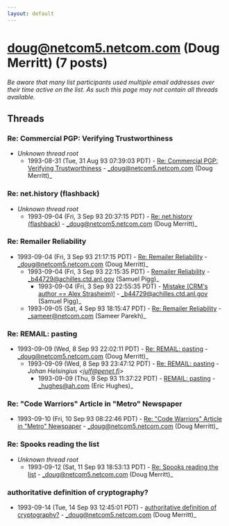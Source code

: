 ```yaml
---
layout: default
---
```


# doug@netcom5.netcom.com (Doug Merritt) (7 posts)

_Be aware that many list participants used multiple email addresses over their time active on the list. As such this page may not contain all threads available._

## Threads

### Re: Commercial PGP: Verifying Trustworthiness
+ _Unknown thread root_
  + 1993-08-31 (Tue, 31 Aug 93 07:39:03 PDT) - [Re: Commercial PGP: Verifying Trustworthiness](/archive/1993/08/3abc4edae0fe6a591a8acf794e99266d82d2c14f6c91ffe53e0f7f03f27c2321) - _doug@netcom5.netcom.com (Doug Merritt)_

### Re: net.history (flashback)
+ _Unknown thread root_
  + 1993-09-04 (Fri, 3 Sep 93 20:37:15 PDT) - [Re: net.history (flashback)](/archive/1993/09/fe5644dbc3370cf9438fd4688720c6f2b56b5afd2bd2a957a1d31b6e98ecbd86) - _doug@netcom5.netcom.com (Doug Merritt)_

### Re: Remailer Reliability
+ 1993-09-04 (Fri, 3 Sep 93 21:17:15 PDT) - [Re: Remailer Reliability](/archive/1993/09/7c30f2d957e41117f3ee9a82ed5bb1ca3e842a249f4142e610d5929722092358) - _doug@netcom5.netcom.com (Doug Merritt)_
  + 1993-09-04 (Fri, 3 Sep 93 22:15:35 PDT) - [Remailer Reliability](/archive/1993/09/c13523f265803caec5ca4ab840f7fc7cca78e4e730066507e43bd440ad747b76) - _b44729@achilles.ctd.anl.gov (Samuel Pigg)_
    + 1993-09-04 (Fri, 3 Sep 93 22:55:35 PDT) - [Mistake (CRM's author == Alex Strasheim)!](/archive/1993/09/f83092ca25fde377b4aef4a97125cef14fe711d417683e661bb1d10655888a68) - _b44729@achilles.ctd.anl.gov (Samuel Pigg)_
  + 1993-09-05 (Sat, 4 Sep 93 18:15:47 PDT) - [Re: Remailer Reliability](/archive/1993/09/2cad4395048620b9a6c5fb573fd360e73b34b679b271f415e47dd5f536d5cd1a) - _sameer@netcom.com (Sameer Parekh)_

### Re: REMAIL: pasting
+ 1993-09-09 (Wed, 8 Sep 93 22:02:11 PDT) - [Re: REMAIL: pasting](/archive/1993/09/fecf25e685adc75624574bce4b43dae6591bd90d0335a0a4acadc21a8ebd7676) - _doug@netcom5.netcom.com (Doug Merritt)_
  + 1993-09-09 (Wed, 8 Sep 93 23:47:12 PDT) - [Re: REMAIL: pasting](/archive/1993/09/3f0b858f09ea3c60cde6a0bd0adc7e4c9fde3b34e6e4c12efc741e79f054dcf6) - _Johan Helsingius \<julf@penet.fi\>_
    + 1993-09-09 (Thu, 9 Sep 93 11:37:22 PDT) - [REMAIL: pasting](/archive/1993/09/dc7fe2faf5abfbe0445aebd7165754fec242d57908b5816b84bd24866352cb6d) - _hughes@ah.com (Eric Hughes)_

### Re: "Code Warriors" Article in "Metro" Newspaper
+ 1993-09-10 (Fri, 10 Sep 93 08:22:46 PDT) - [Re: "Code Warriors" Article in "Metro" Newspaper](/archive/1993/09/875a7e2371d697712439d28dbaec59f93c3c7903dba45bc73c69db892ad14f51) - _doug@netcom5.netcom.com (Doug Merritt)_

### Re: Spooks reading the list
+ _Unknown thread root_
  + 1993-09-12 (Sat, 11 Sep 93 18:53:13 PDT) - [Re: Spooks reading the list](/archive/1993/09/05968b327fc8c37c6bd0718feeda68aeaf9da741ea4faaf055490e2365fb7004) - _doug@netcom5.netcom.com (Doug Merritt)_

### authoritative definition of cryptography?
+ 1993-09-14 (Tue, 14 Sep 93 12:45:01 PDT) - [authoritative definition of cryptography?](/archive/1993/09/5e3d42f4bc48a552ddc0fd6d153e78603ff15c47c45472bb24737523b2077bf2) - _doug@netcom5.netcom.com (Doug Merritt)_

